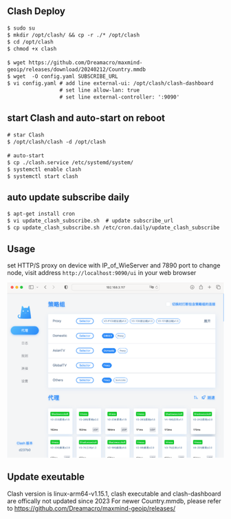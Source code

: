 ## Clash Deploy
```
$ sudo su
$ mkdir /opt/clash/ && cp -r ./* /opt/clash
$ cd /opt/clash
$ chmod +x clash

$ wget https://github.com/Dreamacro/maxmind-geoip/releases/download/20240212/Country.mmdb
$ wget  -O config.yaml SUBSCRIBE_URL
$ vi config.yaml # add line external-ui: /opt/clash/clash-dashboard
                 # set line allow-lan: true
                 # set line external-controller: ':9090'
```


## start Clash and auto-start on reboot
```
# star Clash
$ /opt/clash/clash -d /opt/clash

# auto-start
$ cp ./clash.service /etc/systemd/system/
$ systemctl enable clash
$ systemctl start clash
```

## auto update subscribe daily
```
$ apt-get install cron
$ vi update_clash_subscribe.sh  # update subscribe_url
$ cp update_clash_subscribe.sh /etc/cron.daily/update_clash_subscribe
```


## Usage
set HTTP/S proxy on device with IP_of_WieServer and 7890 port
to change node, visit address `http://localhost:9090/ui` in your web browser

![clahs_config](./clash.png)

## Update exeutable
Clash version is linux-arm64-v1.15.1, clash executable and clash-dashboard are offically not updated since 2023
For newer Country.mmdb, please refer to https://github.com/Dreamacro/maxmind-geoip/releases/ 
